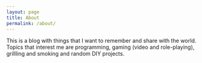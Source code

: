 ```yaml
---
layout: page
title: About
permalink: /about/
---
```


This is a blog with things that I want to remember and share with the world. Topics that interest me are programming, gaming (video and role-playing), grillling and smoking and random DIY projects. 